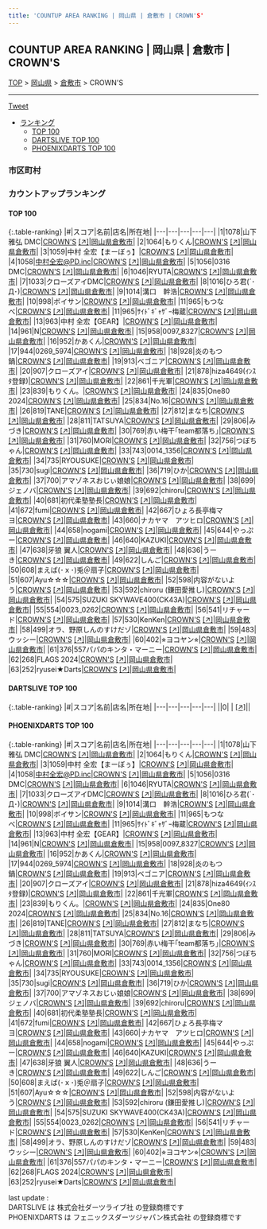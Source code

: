 ```yaml
---
title: 'COUNTUP AREA RANKING | 岡山県 | 倉敷市 | CROWN'S'
---
```

## COUNTUP AREA RANKING | 岡山県 | 倉敷市 | CROWN'S

[TOP](/darts/rank/) > [岡山県](/darts/rank/岡山県/) > [倉敷市](/darts/rank/岡山県/倉敷市/) > CROWN'S

___

<a href="https://twitter.com/share?ref_src=twsrc%5Etfw" data-text="COUNTUP AREA RANKING | 岡山県倉敷市CROWN'S" class="twitter-share-button" data-hashtags="DARTSLIVE,PHOENIXDARTS,darts,ダーツ" data-show-count="false">Tweet</a>

* [ランキング](#カウントアップランキング)
    * [TOP 100](#top-100)
    * [DARTSLIVE TOP 100](#dartslive-top-100)
    * [PHOENIXDARTS TOP 100](#phoenixdarts-top-100)

### 市区町村

<ul>

</ul>

### カウントアップランキング

#### TOP 100



{:.table-ranking}
|#|スコア|名前|店名|所在地|
|---|---|---|---|---|
|1|1078|<span class="rank-name-pd">山下 雅弘 DMC</span>|<a href="/darts/rank/shops/72923.html">CROWN'S</a> <a href="https://vs.phoenixdarts.com/jp/shop/shopDetailInfo/s_72923?s_seq=72923">[↗]</a>|<a href="/darts/rank/岡山県/倉敷市">岡山県倉敷市</a>|
|2|1064|<span class="rank-name-pd">もりくん</span>|<a href="/darts/rank/shops/72923.html">CROWN'S</a> <a href="https://vs.phoenixdarts.com/jp/shop/shopDetailInfo/s_72923?s_seq=72923">[↗]</a>|<a href="/darts/rank/岡山県/倉敷市">岡山県倉敷市</a>|
|3|1059|<span class="rank-name-pd">中村 全宏【まーぼぅ】</span>|<a href="/darts/rank/shops/72923.html">CROWN'S</a> <a href="https://vs.phoenixdarts.com/jp/shop/shopDetailInfo/s_72923?s_seq=72923">[↗]</a>|<a href="/darts/rank/岡山県/倉敷市">岡山県倉敷市</a>|
|4|1058|<span class="rank-name-pd">中村全宏@PD.inc</span>|<a href="/darts/rank/shops/72923.html">CROWN'S</a> <a href="https://vs.phoenixdarts.com/jp/shop/shopDetailInfo/s_72923?s_seq=72923">[↗]</a>|<a href="/darts/rank/岡山県/倉敷市">岡山県倉敷市</a>|
|5|1056|<span class="rank-name-pd">0316 DMC</span>|<a href="/darts/rank/shops/72923.html">CROWN'S</a> <a href="https://vs.phoenixdarts.com/jp/shop/shopDetailInfo/s_72923?s_seq=72923">[↗]</a>|<a href="/darts/rank/岡山県/倉敷市">岡山県倉敷市</a>|
|6|1046|<span class="rank-name-pd">RYUTA</span>|<a href="/darts/rank/shops/72923.html">CROWN'S</a> <a href="https://vs.phoenixdarts.com/jp/shop/shopDetailInfo/s_72923?s_seq=72923">[↗]</a>|<a href="/darts/rank/岡山県/倉敷市">岡山県倉敷市</a>|
|7|1033|<span class="rank-name-pd">クローズアイDMC</span>|<a href="/darts/rank/shops/72923.html">CROWN'S</a> <a href="https://vs.phoenixdarts.com/jp/shop/shopDetailInfo/s_72923?s_seq=72923">[↗]</a>|<a href="/darts/rank/岡山県/倉敷市">岡山県倉敷市</a>|
|8|1016|<span class="rank-name-pd">ひろ君(´･Д･)</span>|<a href="/darts/rank/shops/72923.html">CROWN'S</a> <a href="https://vs.phoenixdarts.com/jp/shop/shopDetailInfo/s_72923?s_seq=72923">[↗]</a>|<a href="/darts/rank/岡山県/倉敷市">岡山県倉敷市</a>|
|9|1014|<span class="rank-name-pd">溝口　幹浩</span>|<a href="/darts/rank/shops/72923.html">CROWN'S</a> <a href="https://vs.phoenixdarts.com/jp/shop/shopDetailInfo/s_72923?s_seq=72923">[↗]</a>|<a href="/darts/rank/岡山県/倉敷市">岡山県倉敷市</a>|
|10|998|<span class="rank-name-pd">ボイサン</span>|<a href="/darts/rank/shops/72923.html">CROWN'S</a> <a href="https://vs.phoenixdarts.com/jp/shop/shopDetailInfo/s_72923?s_seq=72923">[↗]</a>|<a href="/darts/rank/岡山県/倉敷市">岡山県倉敷市</a>|
|11|965|<span class="rank-name-pd">もつなべ</span>|<a href="/darts/rank/shops/72923.html">CROWN'S</a> <a href="https://vs.phoenixdarts.com/jp/shop/shopDetailInfo/s_72923?s_seq=72923">[↗]</a>|<a href="/darts/rank/岡山県/倉敷市">岡山県倉敷市</a>|
|11|965|<span class="rank-name-pd">ｻｲﾄﾞｷﾞｬｻﾞｰ梅蔵</span>|<a href="/darts/rank/shops/72923.html">CROWN'S</a> <a href="https://vs.phoenixdarts.com/jp/shop/shopDetailInfo/s_72923?s_seq=72923">[↗]</a>|<a href="/darts/rank/岡山県/倉敷市">岡山県倉敷市</a>|
|13|963|<span class="rank-name-pd">中村 全宏【GEAR】</span>|<a href="/darts/rank/shops/72923.html">CROWN'S</a> <a href="https://vs.phoenixdarts.com/jp/shop/shopDetailInfo/s_72923?s_seq=72923">[↗]</a>|<a href="/darts/rank/岡山県/倉敷市">岡山県倉敷市</a>|
|14|961|<span class="rank-name-pd">N</span>|<a href="/darts/rank/shops/72923.html">CROWN'S</a> <a href="https://vs.phoenixdarts.com/jp/shop/shopDetailInfo/s_72923?s_seq=72923">[↗]</a>|<a href="/darts/rank/岡山県/倉敷市">岡山県倉敷市</a>|
|15|958|<span class="rank-name-pd">0097_8327</span>|<a href="/darts/rank/shops/72923.html">CROWN'S</a> <a href="https://vs.phoenixdarts.com/jp/shop/shopDetailInfo/s_72923?s_seq=72923">[↗]</a>|<a href="/darts/rank/岡山県/倉敷市">岡山県倉敷市</a>|
|16|952|<span class="rank-name-pd">かあくん</span>|<a href="/darts/rank/shops/72923.html">CROWN'S</a> <a href="https://vs.phoenixdarts.com/jp/shop/shopDetailInfo/s_72923?s_seq=72923">[↗]</a>|<a href="/darts/rank/岡山県/倉敷市">岡山県倉敷市</a>|
|17|944|<span class="rank-name-pd">0269_5974</span>|<a href="/darts/rank/shops/72923.html">CROWN'S</a> <a href="https://vs.phoenixdarts.com/jp/shop/shopDetailInfo/s_72923?s_seq=72923">[↗]</a>|<a href="/darts/rank/岡山県/倉敷市">岡山県倉敷市</a>|
|18|928|<span class="rank-name-pd">炎のもつ鍋</span>|<a href="/darts/rank/shops/72923.html">CROWN'S</a> <a href="https://vs.phoenixdarts.com/jp/shop/shopDetailInfo/s_72923?s_seq=72923">[↗]</a>|<a href="/darts/rank/岡山県/倉敷市">岡山県倉敷市</a>|
|19|913|<span class="rank-name-pd">ベゴニア</span>|<a href="/darts/rank/shops/72923.html">CROWN'S</a> <a href="https://vs.phoenixdarts.com/jp/shop/shopDetailInfo/s_72923?s_seq=72923">[↗]</a>|<a href="/darts/rank/岡山県/倉敷市">岡山県倉敷市</a>|
|20|907|<span class="rank-name-pd">クローズアイ</span>|<a href="/darts/rank/shops/72923.html">CROWN'S</a> <a href="https://vs.phoenixdarts.com/jp/shop/shopDetailInfo/s_72923?s_seq=72923">[↗]</a>|<a href="/darts/rank/岡山県/倉敷市">岡山県倉敷市</a>|
|21|878|<span class="rank-name-pd">hiza4649(ｲﾝｽﾀ登録)</span>|<a href="/darts/rank/shops/72923.html">CROWN'S</a> <a href="https://vs.phoenixdarts.com/jp/shop/shopDetailInfo/s_72923?s_seq=72923">[↗]</a>|<a href="/darts/rank/岡山県/倉敷市">岡山県倉敷市</a>|
|22|861|<span class="rank-name-pd">千光軍</span>|<a href="/darts/rank/shops/72923.html">CROWN'S</a> <a href="https://vs.phoenixdarts.com/jp/shop/shopDetailInfo/s_72923?s_seq=72923">[↗]</a>|<a href="/darts/rank/岡山県/倉敷市">岡山県倉敷市</a>|
|23|839|<span class="rank-name-pd">もりくん。</span>|<a href="/darts/rank/shops/72923.html">CROWN'S</a> <a href="https://vs.phoenixdarts.com/jp/shop/shopDetailInfo/s_72923?s_seq=72923">[↗]</a>|<a href="/darts/rank/岡山県/倉敷市">岡山県倉敷市</a>|
|24|835|<span class="rank-name-pd">One80 2024</span>|<a href="/darts/rank/shops/72923.html">CROWN'S</a> <a href="https://vs.phoenixdarts.com/jp/shop/shopDetailInfo/s_72923?s_seq=72923">[↗]</a>|<a href="/darts/rank/岡山県/倉敷市">岡山県倉敷市</a>|
|25|834|<span class="rank-name-pd">No.16</span>|<a href="/darts/rank/shops/72923.html">CROWN'S</a> <a href="https://vs.phoenixdarts.com/jp/shop/shopDetailInfo/s_72923?s_seq=72923">[↗]</a>|<a href="/darts/rank/岡山県/倉敷市">岡山県倉敷市</a>|
|26|819|<span class="rank-name-pd">TANE</span>|<a href="/darts/rank/shops/72923.html">CROWN'S</a> <a href="https://vs.phoenixdarts.com/jp/shop/shopDetailInfo/s_72923?s_seq=72923">[↗]</a>|<a href="/darts/rank/岡山県/倉敷市">岡山県倉敷市</a>|
|27|812|<span class="rank-name-pd">まなち</span>|<a href="/darts/rank/shops/72923.html">CROWN'S</a> <a href="https://vs.phoenixdarts.com/jp/shop/shopDetailInfo/s_72923?s_seq=72923">[↗]</a>|<a href="/darts/rank/岡山県/倉敷市">岡山県倉敷市</a>|
|28|811|<span class="rank-name-pd">TATSUYA</span>|<a href="/darts/rank/shops/72923.html">CROWN'S</a> <a href="https://vs.phoenixdarts.com/jp/shop/shopDetailInfo/s_72923?s_seq=72923">[↗]</a>|<a href="/darts/rank/岡山県/倉敷市">岡山県倉敷市</a>|
|29|806|<span class="rank-name-pd">みづき</span>|<a href="/darts/rank/shops/72923.html">CROWN'S</a> <a href="https://vs.phoenixdarts.com/jp/shop/shopDetailInfo/s_72923?s_seq=72923">[↗]</a>|<a href="/darts/rank/岡山県/倉敷市">岡山県倉敷市</a>|
|30|769|<span class="rank-name-pd">赤い梅干｢team都落ち｣</span>|<a href="/darts/rank/shops/72923.html">CROWN'S</a> <a href="https://vs.phoenixdarts.com/jp/shop/shopDetailInfo/s_72923?s_seq=72923">[↗]</a>|<a href="/darts/rank/岡山県/倉敷市">岡山県倉敷市</a>|
|31|760|<span class="rank-name-pd">MORI</span>|<a href="/darts/rank/shops/72923.html">CROWN'S</a> <a href="https://vs.phoenixdarts.com/jp/shop/shopDetailInfo/s_72923?s_seq=72923">[↗]</a>|<a href="/darts/rank/岡山県/倉敷市">岡山県倉敷市</a>|
|32|756|<span class="rank-name-pd">つぼちゃん</span>|<a href="/darts/rank/shops/72923.html">CROWN'S</a> <a href="https://vs.phoenixdarts.com/jp/shop/shopDetailInfo/s_72923?s_seq=72923">[↗]</a>|<a href="/darts/rank/岡山県/倉敷市">岡山県倉敷市</a>|
|33|743|<span class="rank-name-pd">0014_1356</span>|<a href="/darts/rank/shops/72923.html">CROWN'S</a> <a href="https://vs.phoenixdarts.com/jp/shop/shopDetailInfo/s_72923?s_seq=72923">[↗]</a>|<a href="/darts/rank/岡山県/倉敷市">岡山県倉敷市</a>|
|34|735|<span class="rank-name-pd">RYOUSUKE</span>|<a href="/darts/rank/shops/72923.html">CROWN'S</a> <a href="https://vs.phoenixdarts.com/jp/shop/shopDetailInfo/s_72923?s_seq=72923">[↗]</a>|<a href="/darts/rank/岡山県/倉敷市">岡山県倉敷市</a>|
|35|730|<span class="rank-name-pd">sugi</span>|<a href="/darts/rank/shops/72923.html">CROWN'S</a> <a href="https://vs.phoenixdarts.com/jp/shop/shopDetailInfo/s_72923?s_seq=72923">[↗]</a>|<a href="/darts/rank/岡山県/倉敷市">岡山県倉敷市</a>|
|36|719|<span class="rank-name-pd">ひか</span>|<a href="/darts/rank/shops/72923.html">CROWN'S</a> <a href="https://vs.phoenixdarts.com/jp/shop/shopDetailInfo/s_72923?s_seq=72923">[↗]</a>|<a href="/darts/rank/岡山県/倉敷市">岡山県倉敷市</a>|
|37|700|<span class="rank-name-pd">アマゾネスおじぃ娘娘</span>|<a href="/darts/rank/shops/72923.html">CROWN'S</a> <a href="https://vs.phoenixdarts.com/jp/shop/shopDetailInfo/s_72923?s_seq=72923">[↗]</a>|<a href="/darts/rank/岡山県/倉敷市">岡山県倉敷市</a>|
|38|699|<span class="rank-name-pd">ジェノバ</span>|<a href="/darts/rank/shops/72923.html">CROWN'S</a> <a href="https://vs.phoenixdarts.com/jp/shop/shopDetailInfo/s_72923?s_seq=72923">[↗]</a>|<a href="/darts/rank/岡山県/倉敷市">岡山県倉敷市</a>|
|39|692|<span class="rank-name-pd">chiroru</span>|<a href="/darts/rank/shops/72923.html">CROWN'S</a> <a href="https://vs.phoenixdarts.com/jp/shop/shopDetailInfo/s_72923?s_seq=72923">[↗]</a>|<a href="/darts/rank/岡山県/倉敷市">岡山県倉敷市</a>|
|40|681|<span class="rank-name-pd">初代柔塾塾長</span>|<a href="/darts/rank/shops/72923.html">CROWN'S</a> <a href="https://vs.phoenixdarts.com/jp/shop/shopDetailInfo/s_72923?s_seq=72923">[↗]</a>|<a href="/darts/rank/岡山県/倉敷市">岡山県倉敷市</a>|
|41|672|<span class="rank-name-pd">fumi</span>|<a href="/darts/rank/shops/72923.html">CROWN'S</a> <a href="https://vs.phoenixdarts.com/jp/shop/shopDetailInfo/s_72923?s_seq=72923">[↗]</a>|<a href="/darts/rank/岡山県/倉敷市">岡山県倉敷市</a>|
|42|667|<span class="rank-name-pd">ひょろ長亭梅マヨ</span>|<a href="/darts/rank/shops/72923.html">CROWN'S</a> <a href="https://vs.phoenixdarts.com/jp/shop/shopDetailInfo/s_72923?s_seq=72923">[↗]</a>|<a href="/darts/rank/岡山県/倉敷市">岡山県倉敷市</a>|
|43|660|<span class="rank-name-pd">ナカヤマ　アツヒロ</span>|<a href="/darts/rank/shops/72923.html">CROWN'S</a> <a href="https://vs.phoenixdarts.com/jp/shop/shopDetailInfo/s_72923?s_seq=72923">[↗]</a>|<a href="/darts/rank/岡山県/倉敷市">岡山県倉敷市</a>|
|44|658|<span class="rank-name-pd">nogami</span>|<a href="/darts/rank/shops/72923.html">CROWN'S</a> <a href="https://vs.phoenixdarts.com/jp/shop/shopDetailInfo/s_72923?s_seq=72923">[↗]</a>|<a href="/darts/rank/岡山県/倉敷市">岡山県倉敷市</a>|
|45|644|<span class="rank-name-pd">やっぷー</span>|<a href="/darts/rank/shops/72923.html">CROWN'S</a> <a href="https://vs.phoenixdarts.com/jp/shop/shopDetailInfo/s_72923?s_seq=72923">[↗]</a>|<a href="/darts/rank/岡山県/倉敷市">岡山県倉敷市</a>|
|46|640|<span class="rank-name-pd">KAZUKI</span>|<a href="/darts/rank/shops/72923.html">CROWN'S</a> <a href="https://vs.phoenixdarts.com/jp/shop/shopDetailInfo/s_72923?s_seq=72923">[↗]</a>|<a href="/darts/rank/岡山県/倉敷市">岡山県倉敷市</a>|
|47|638|<span class="rank-name-pd">牙狼 翼人</span>|<a href="/darts/rank/shops/72923.html">CROWN'S</a> <a href="https://vs.phoenixdarts.com/jp/shop/shopDetailInfo/s_72923?s_seq=72923">[↗]</a>|<a href="/darts/rank/岡山県/倉敷市">岡山県倉敷市</a>|
|48|636|<span class="rank-name-pd">うーき</span>|<a href="/darts/rank/shops/72923.html">CROWN'S</a> <a href="https://vs.phoenixdarts.com/jp/shop/shopDetailInfo/s_72923?s_seq=72923">[↗]</a>|<a href="/darts/rank/岡山県/倉敷市">岡山県倉敷市</a>|
|49|622|<span class="rank-name-pd">しんご</span>|<a href="/darts/rank/shops/72923.html">CROWN'S</a> <a href="https://vs.phoenixdarts.com/jp/shop/shopDetailInfo/s_72923?s_seq=72923">[↗]</a>|<a href="/darts/rank/岡山県/倉敷市">岡山県倉敷市</a>|
|50|608|<span class="rank-name-pd">まえば(･ｘ･)兎＠扇子</span>|<a href="/darts/rank/shops/72923.html">CROWN'S</a> <a href="https://vs.phoenixdarts.com/jp/shop/shopDetailInfo/s_72923?s_seq=72923">[↗]</a>|<a href="/darts/rank/岡山県/倉敷市">岡山県倉敷市</a>|
|51|607|<span class="rank-name-pd">Ayu☆☆☆</span>|<a href="/darts/rank/shops/72923.html">CROWN'S</a> <a href="https://vs.phoenixdarts.com/jp/shop/shopDetailInfo/s_72923?s_seq=72923">[↗]</a>|<a href="/darts/rank/岡山県/倉敷市">岡山県倉敷市</a>|
|52|598|<span class="rank-name-pd">内容がないよう</span>|<a href="/darts/rank/shops/72923.html">CROWN'S</a> <a href="https://vs.phoenixdarts.com/jp/shop/shopDetailInfo/s_72923?s_seq=72923">[↗]</a>|<a href="/darts/rank/岡山県/倉敷市">岡山県倉敷市</a>|
|53|592|<span class="rank-name-pd">chiroru (鎌田愛推し)</span>|<a href="/darts/rank/shops/72923.html">CROWN'S</a> <a href="https://vs.phoenixdarts.com/jp/shop/shopDetailInfo/s_72923?s_seq=72923">[↗]</a>|<a href="/darts/rank/岡山県/倉敷市">岡山県倉敷市</a>|
|54|575|<span class="rank-name-pd">SUZUKI SKYWAVE400(CK43A)</span>|<a href="/darts/rank/shops/72923.html">CROWN'S</a> <a href="https://vs.phoenixdarts.com/jp/shop/shopDetailInfo/s_72923?s_seq=72923">[↗]</a>|<a href="/darts/rank/岡山県/倉敷市">岡山県倉敷市</a>|
|55|554|<span class="rank-name-pd">0023_0262</span>|<a href="/darts/rank/shops/72923.html">CROWN'S</a> <a href="https://vs.phoenixdarts.com/jp/shop/shopDetailInfo/s_72923?s_seq=72923">[↗]</a>|<a href="/darts/rank/岡山県/倉敷市">岡山県倉敷市</a>|
|56|541|<span class="rank-name-pd">リチャード</span>|<a href="/darts/rank/shops/72923.html">CROWN'S</a> <a href="https://vs.phoenixdarts.com/jp/shop/shopDetailInfo/s_72923?s_seq=72923">[↗]</a>|<a href="/darts/rank/岡山県/倉敷市">岡山県倉敷市</a>|
|57|530|<span class="rank-name-pd">KenKen</span>|<a href="/darts/rank/shops/72923.html">CROWN'S</a> <a href="https://vs.phoenixdarts.com/jp/shop/shopDetailInfo/s_72923?s_seq=72923">[↗]</a>|<a href="/darts/rank/岡山県/倉敷市">岡山県倉敷市</a>|
|58|499|<span class="rank-name-pd">オラ、野原しんのすけだゾ</span>|<a href="/darts/rank/shops/72923.html">CROWN'S</a> <a href="https://vs.phoenixdarts.com/jp/shop/shopDetailInfo/s_72923?s_seq=72923">[↗]</a>|<a href="/darts/rank/岡山県/倉敷市">岡山県倉敷市</a>|
|59|483|<span class="rank-name-pd">ウッシー</span>|<a href="/darts/rank/shops/72923.html">CROWN'S</a> <a href="https://vs.phoenixdarts.com/jp/shop/shopDetailInfo/s_72923?s_seq=72923">[↗]</a>|<a href="/darts/rank/岡山県/倉敷市">岡山県倉敷市</a>|
|60|402|<span class="rank-name-pd">⭐︎ヨコヤン⭐︎</span>|<a href="/darts/rank/shops/72923.html">CROWN'S</a> <a href="https://vs.phoenixdarts.com/jp/shop/shopDetailInfo/s_72923?s_seq=72923">[↗]</a>|<a href="/darts/rank/岡山県/倉敷市">岡山県倉敷市</a>|
|61|376|<span class="rank-name-pd">557パパのキンタ・マーニー</span>|<a href="/darts/rank/shops/72923.html">CROWN'S</a> <a href="https://vs.phoenixdarts.com/jp/shop/shopDetailInfo/s_72923?s_seq=72923">[↗]</a>|<a href="/darts/rank/岡山県/倉敷市">岡山県倉敷市</a>|
|62|268|<span class="rank-name-pd">FLAGS 2024</span>|<a href="/darts/rank/shops/72923.html">CROWN'S</a> <a href="https://vs.phoenixdarts.com/jp/shop/shopDetailInfo/s_72923?s_seq=72923">[↗]</a>|<a href="/darts/rank/岡山県/倉敷市">岡山県倉敷市</a>|
|63|252|<span class="rank-name-pd">ryusei★Darts</span>|<a href="/darts/rank/shops/72923.html">CROWN'S</a> <a href="https://vs.phoenixdarts.com/jp/shop/shopDetailInfo/s_72923?s_seq=72923">[↗]</a>|<a href="/darts/rank/岡山県/倉敷市">岡山県倉敷市</a>|


#### DARTSLIVE TOP 100



{:.table-ranking}
|#|スコア|名前|店名|所在地|
|---|---|---|---|---|
||0|<span class="rank-name-dl"> </span>|<a href="/darts/rank/shops/.html"></a> <a href="">[↗]</a>|<a href="/darts/rank//"></a>|


#### PHOENIXDARTS TOP 100



{:.table-ranking}
|#|スコア|名前|店名|所在地|
|---|---|---|---|---|
|1|1078|<span class="rank-name-pd">山下 雅弘 DMC</span>|<a href="/darts/rank/shops/72923.html">CROWN'S</a> <a href="https://vs.phoenixdarts.com/jp/shop/shopDetailInfo/s_72923?s_seq=72923">[↗]</a>|<a href="/darts/rank/岡山県/倉敷市">岡山県倉敷市</a>|
|2|1064|<span class="rank-name-pd">もりくん</span>|<a href="/darts/rank/shops/72923.html">CROWN'S</a> <a href="https://vs.phoenixdarts.com/jp/shop/shopDetailInfo/s_72923?s_seq=72923">[↗]</a>|<a href="/darts/rank/岡山県/倉敷市">岡山県倉敷市</a>|
|3|1059|<span class="rank-name-pd">中村 全宏【まーぼぅ】</span>|<a href="/darts/rank/shops/72923.html">CROWN'S</a> <a href="https://vs.phoenixdarts.com/jp/shop/shopDetailInfo/s_72923?s_seq=72923">[↗]</a>|<a href="/darts/rank/岡山県/倉敷市">岡山県倉敷市</a>|
|4|1058|<span class="rank-name-pd">中村全宏@PD.inc</span>|<a href="/darts/rank/shops/72923.html">CROWN'S</a> <a href="https://vs.phoenixdarts.com/jp/shop/shopDetailInfo/s_72923?s_seq=72923">[↗]</a>|<a href="/darts/rank/岡山県/倉敷市">岡山県倉敷市</a>|
|5|1056|<span class="rank-name-pd">0316 DMC</span>|<a href="/darts/rank/shops/72923.html">CROWN'S</a> <a href="https://vs.phoenixdarts.com/jp/shop/shopDetailInfo/s_72923?s_seq=72923">[↗]</a>|<a href="/darts/rank/岡山県/倉敷市">岡山県倉敷市</a>|
|6|1046|<span class="rank-name-pd">RYUTA</span>|<a href="/darts/rank/shops/72923.html">CROWN'S</a> <a href="https://vs.phoenixdarts.com/jp/shop/shopDetailInfo/s_72923?s_seq=72923">[↗]</a>|<a href="/darts/rank/岡山県/倉敷市">岡山県倉敷市</a>|
|7|1033|<span class="rank-name-pd">クローズアイDMC</span>|<a href="/darts/rank/shops/72923.html">CROWN'S</a> <a href="https://vs.phoenixdarts.com/jp/shop/shopDetailInfo/s_72923?s_seq=72923">[↗]</a>|<a href="/darts/rank/岡山県/倉敷市">岡山県倉敷市</a>|
|8|1016|<span class="rank-name-pd">ひろ君(´･Д･)</span>|<a href="/darts/rank/shops/72923.html">CROWN'S</a> <a href="https://vs.phoenixdarts.com/jp/shop/shopDetailInfo/s_72923?s_seq=72923">[↗]</a>|<a href="/darts/rank/岡山県/倉敷市">岡山県倉敷市</a>|
|9|1014|<span class="rank-name-pd">溝口　幹浩</span>|<a href="/darts/rank/shops/72923.html">CROWN'S</a> <a href="https://vs.phoenixdarts.com/jp/shop/shopDetailInfo/s_72923?s_seq=72923">[↗]</a>|<a href="/darts/rank/岡山県/倉敷市">岡山県倉敷市</a>|
|10|998|<span class="rank-name-pd">ボイサン</span>|<a href="/darts/rank/shops/72923.html">CROWN'S</a> <a href="https://vs.phoenixdarts.com/jp/shop/shopDetailInfo/s_72923?s_seq=72923">[↗]</a>|<a href="/darts/rank/岡山県/倉敷市">岡山県倉敷市</a>|
|11|965|<span class="rank-name-pd">もつなべ</span>|<a href="/darts/rank/shops/72923.html">CROWN'S</a> <a href="https://vs.phoenixdarts.com/jp/shop/shopDetailInfo/s_72923?s_seq=72923">[↗]</a>|<a href="/darts/rank/岡山県/倉敷市">岡山県倉敷市</a>|
|11|965|<span class="rank-name-pd">ｻｲﾄﾞｷﾞｬｻﾞｰ梅蔵</span>|<a href="/darts/rank/shops/72923.html">CROWN'S</a> <a href="https://vs.phoenixdarts.com/jp/shop/shopDetailInfo/s_72923?s_seq=72923">[↗]</a>|<a href="/darts/rank/岡山県/倉敷市">岡山県倉敷市</a>|
|13|963|<span class="rank-name-pd">中村 全宏【GEAR】</span>|<a href="/darts/rank/shops/72923.html">CROWN'S</a> <a href="https://vs.phoenixdarts.com/jp/shop/shopDetailInfo/s_72923?s_seq=72923">[↗]</a>|<a href="/darts/rank/岡山県/倉敷市">岡山県倉敷市</a>|
|14|961|<span class="rank-name-pd">N</span>|<a href="/darts/rank/shops/72923.html">CROWN'S</a> <a href="https://vs.phoenixdarts.com/jp/shop/shopDetailInfo/s_72923?s_seq=72923">[↗]</a>|<a href="/darts/rank/岡山県/倉敷市">岡山県倉敷市</a>|
|15|958|<span class="rank-name-pd">0097_8327</span>|<a href="/darts/rank/shops/72923.html">CROWN'S</a> <a href="https://vs.phoenixdarts.com/jp/shop/shopDetailInfo/s_72923?s_seq=72923">[↗]</a>|<a href="/darts/rank/岡山県/倉敷市">岡山県倉敷市</a>|
|16|952|<span class="rank-name-pd">かあくん</span>|<a href="/darts/rank/shops/72923.html">CROWN'S</a> <a href="https://vs.phoenixdarts.com/jp/shop/shopDetailInfo/s_72923?s_seq=72923">[↗]</a>|<a href="/darts/rank/岡山県/倉敷市">岡山県倉敷市</a>|
|17|944|<span class="rank-name-pd">0269_5974</span>|<a href="/darts/rank/shops/72923.html">CROWN'S</a> <a href="https://vs.phoenixdarts.com/jp/shop/shopDetailInfo/s_72923?s_seq=72923">[↗]</a>|<a href="/darts/rank/岡山県/倉敷市">岡山県倉敷市</a>|
|18|928|<span class="rank-name-pd">炎のもつ鍋</span>|<a href="/darts/rank/shops/72923.html">CROWN'S</a> <a href="https://vs.phoenixdarts.com/jp/shop/shopDetailInfo/s_72923?s_seq=72923">[↗]</a>|<a href="/darts/rank/岡山県/倉敷市">岡山県倉敷市</a>|
|19|913|<span class="rank-name-pd">ベゴニア</span>|<a href="/darts/rank/shops/72923.html">CROWN'S</a> <a href="https://vs.phoenixdarts.com/jp/shop/shopDetailInfo/s_72923?s_seq=72923">[↗]</a>|<a href="/darts/rank/岡山県/倉敷市">岡山県倉敷市</a>|
|20|907|<span class="rank-name-pd">クローズアイ</span>|<a href="/darts/rank/shops/72923.html">CROWN'S</a> <a href="https://vs.phoenixdarts.com/jp/shop/shopDetailInfo/s_72923?s_seq=72923">[↗]</a>|<a href="/darts/rank/岡山県/倉敷市">岡山県倉敷市</a>|
|21|878|<span class="rank-name-pd">hiza4649(ｲﾝｽﾀ登録)</span>|<a href="/darts/rank/shops/72923.html">CROWN'S</a> <a href="https://vs.phoenixdarts.com/jp/shop/shopDetailInfo/s_72923?s_seq=72923">[↗]</a>|<a href="/darts/rank/岡山県/倉敷市">岡山県倉敷市</a>|
|22|861|<span class="rank-name-pd">千光軍</span>|<a href="/darts/rank/shops/72923.html">CROWN'S</a> <a href="https://vs.phoenixdarts.com/jp/shop/shopDetailInfo/s_72923?s_seq=72923">[↗]</a>|<a href="/darts/rank/岡山県/倉敷市">岡山県倉敷市</a>|
|23|839|<span class="rank-name-pd">もりくん。</span>|<a href="/darts/rank/shops/72923.html">CROWN'S</a> <a href="https://vs.phoenixdarts.com/jp/shop/shopDetailInfo/s_72923?s_seq=72923">[↗]</a>|<a href="/darts/rank/岡山県/倉敷市">岡山県倉敷市</a>|
|24|835|<span class="rank-name-pd">One80 2024</span>|<a href="/darts/rank/shops/72923.html">CROWN'S</a> <a href="https://vs.phoenixdarts.com/jp/shop/shopDetailInfo/s_72923?s_seq=72923">[↗]</a>|<a href="/darts/rank/岡山県/倉敷市">岡山県倉敷市</a>|
|25|834|<span class="rank-name-pd">No.16</span>|<a href="/darts/rank/shops/72923.html">CROWN'S</a> <a href="https://vs.phoenixdarts.com/jp/shop/shopDetailInfo/s_72923?s_seq=72923">[↗]</a>|<a href="/darts/rank/岡山県/倉敷市">岡山県倉敷市</a>|
|26|819|<span class="rank-name-pd">TANE</span>|<a href="/darts/rank/shops/72923.html">CROWN'S</a> <a href="https://vs.phoenixdarts.com/jp/shop/shopDetailInfo/s_72923?s_seq=72923">[↗]</a>|<a href="/darts/rank/岡山県/倉敷市">岡山県倉敷市</a>|
|27|812|<span class="rank-name-pd">まなち</span>|<a href="/darts/rank/shops/72923.html">CROWN'S</a> <a href="https://vs.phoenixdarts.com/jp/shop/shopDetailInfo/s_72923?s_seq=72923">[↗]</a>|<a href="/darts/rank/岡山県/倉敷市">岡山県倉敷市</a>|
|28|811|<span class="rank-name-pd">TATSUYA</span>|<a href="/darts/rank/shops/72923.html">CROWN'S</a> <a href="https://vs.phoenixdarts.com/jp/shop/shopDetailInfo/s_72923?s_seq=72923">[↗]</a>|<a href="/darts/rank/岡山県/倉敷市">岡山県倉敷市</a>|
|29|806|<span class="rank-name-pd">みづき</span>|<a href="/darts/rank/shops/72923.html">CROWN'S</a> <a href="https://vs.phoenixdarts.com/jp/shop/shopDetailInfo/s_72923?s_seq=72923">[↗]</a>|<a href="/darts/rank/岡山県/倉敷市">岡山県倉敷市</a>|
|30|769|<span class="rank-name-pd">赤い梅干｢team都落ち｣</span>|<a href="/darts/rank/shops/72923.html">CROWN'S</a> <a href="https://vs.phoenixdarts.com/jp/shop/shopDetailInfo/s_72923?s_seq=72923">[↗]</a>|<a href="/darts/rank/岡山県/倉敷市">岡山県倉敷市</a>|
|31|760|<span class="rank-name-pd">MORI</span>|<a href="/darts/rank/shops/72923.html">CROWN'S</a> <a href="https://vs.phoenixdarts.com/jp/shop/shopDetailInfo/s_72923?s_seq=72923">[↗]</a>|<a href="/darts/rank/岡山県/倉敷市">岡山県倉敷市</a>|
|32|756|<span class="rank-name-pd">つぼちゃん</span>|<a href="/darts/rank/shops/72923.html">CROWN'S</a> <a href="https://vs.phoenixdarts.com/jp/shop/shopDetailInfo/s_72923?s_seq=72923">[↗]</a>|<a href="/darts/rank/岡山県/倉敷市">岡山県倉敷市</a>|
|33|743|<span class="rank-name-pd">0014_1356</span>|<a href="/darts/rank/shops/72923.html">CROWN'S</a> <a href="https://vs.phoenixdarts.com/jp/shop/shopDetailInfo/s_72923?s_seq=72923">[↗]</a>|<a href="/darts/rank/岡山県/倉敷市">岡山県倉敷市</a>|
|34|735|<span class="rank-name-pd">RYOUSUKE</span>|<a href="/darts/rank/shops/72923.html">CROWN'S</a> <a href="https://vs.phoenixdarts.com/jp/shop/shopDetailInfo/s_72923?s_seq=72923">[↗]</a>|<a href="/darts/rank/岡山県/倉敷市">岡山県倉敷市</a>|
|35|730|<span class="rank-name-pd">sugi</span>|<a href="/darts/rank/shops/72923.html">CROWN'S</a> <a href="https://vs.phoenixdarts.com/jp/shop/shopDetailInfo/s_72923?s_seq=72923">[↗]</a>|<a href="/darts/rank/岡山県/倉敷市">岡山県倉敷市</a>|
|36|719|<span class="rank-name-pd">ひか</span>|<a href="/darts/rank/shops/72923.html">CROWN'S</a> <a href="https://vs.phoenixdarts.com/jp/shop/shopDetailInfo/s_72923?s_seq=72923">[↗]</a>|<a href="/darts/rank/岡山県/倉敷市">岡山県倉敷市</a>|
|37|700|<span class="rank-name-pd">アマゾネスおじぃ娘娘</span>|<a href="/darts/rank/shops/72923.html">CROWN'S</a> <a href="https://vs.phoenixdarts.com/jp/shop/shopDetailInfo/s_72923?s_seq=72923">[↗]</a>|<a href="/darts/rank/岡山県/倉敷市">岡山県倉敷市</a>|
|38|699|<span class="rank-name-pd">ジェノバ</span>|<a href="/darts/rank/shops/72923.html">CROWN'S</a> <a href="https://vs.phoenixdarts.com/jp/shop/shopDetailInfo/s_72923?s_seq=72923">[↗]</a>|<a href="/darts/rank/岡山県/倉敷市">岡山県倉敷市</a>|
|39|692|<span class="rank-name-pd">chiroru</span>|<a href="/darts/rank/shops/72923.html">CROWN'S</a> <a href="https://vs.phoenixdarts.com/jp/shop/shopDetailInfo/s_72923?s_seq=72923">[↗]</a>|<a href="/darts/rank/岡山県/倉敷市">岡山県倉敷市</a>|
|40|681|<span class="rank-name-pd">初代柔塾塾長</span>|<a href="/darts/rank/shops/72923.html">CROWN'S</a> <a href="https://vs.phoenixdarts.com/jp/shop/shopDetailInfo/s_72923?s_seq=72923">[↗]</a>|<a href="/darts/rank/岡山県/倉敷市">岡山県倉敷市</a>|
|41|672|<span class="rank-name-pd">fumi</span>|<a href="/darts/rank/shops/72923.html">CROWN'S</a> <a href="https://vs.phoenixdarts.com/jp/shop/shopDetailInfo/s_72923?s_seq=72923">[↗]</a>|<a href="/darts/rank/岡山県/倉敷市">岡山県倉敷市</a>|
|42|667|<span class="rank-name-pd">ひょろ長亭梅マヨ</span>|<a href="/darts/rank/shops/72923.html">CROWN'S</a> <a href="https://vs.phoenixdarts.com/jp/shop/shopDetailInfo/s_72923?s_seq=72923">[↗]</a>|<a href="/darts/rank/岡山県/倉敷市">岡山県倉敷市</a>|
|43|660|<span class="rank-name-pd">ナカヤマ　アツヒロ</span>|<a href="/darts/rank/shops/72923.html">CROWN'S</a> <a href="https://vs.phoenixdarts.com/jp/shop/shopDetailInfo/s_72923?s_seq=72923">[↗]</a>|<a href="/darts/rank/岡山県/倉敷市">岡山県倉敷市</a>|
|44|658|<span class="rank-name-pd">nogami</span>|<a href="/darts/rank/shops/72923.html">CROWN'S</a> <a href="https://vs.phoenixdarts.com/jp/shop/shopDetailInfo/s_72923?s_seq=72923">[↗]</a>|<a href="/darts/rank/岡山県/倉敷市">岡山県倉敷市</a>|
|45|644|<span class="rank-name-pd">やっぷー</span>|<a href="/darts/rank/shops/72923.html">CROWN'S</a> <a href="https://vs.phoenixdarts.com/jp/shop/shopDetailInfo/s_72923?s_seq=72923">[↗]</a>|<a href="/darts/rank/岡山県/倉敷市">岡山県倉敷市</a>|
|46|640|<span class="rank-name-pd">KAZUKI</span>|<a href="/darts/rank/shops/72923.html">CROWN'S</a> <a href="https://vs.phoenixdarts.com/jp/shop/shopDetailInfo/s_72923?s_seq=72923">[↗]</a>|<a href="/darts/rank/岡山県/倉敷市">岡山県倉敷市</a>|
|47|638|<span class="rank-name-pd">牙狼 翼人</span>|<a href="/darts/rank/shops/72923.html">CROWN'S</a> <a href="https://vs.phoenixdarts.com/jp/shop/shopDetailInfo/s_72923?s_seq=72923">[↗]</a>|<a href="/darts/rank/岡山県/倉敷市">岡山県倉敷市</a>|
|48|636|<span class="rank-name-pd">うーき</span>|<a href="/darts/rank/shops/72923.html">CROWN'S</a> <a href="https://vs.phoenixdarts.com/jp/shop/shopDetailInfo/s_72923?s_seq=72923">[↗]</a>|<a href="/darts/rank/岡山県/倉敷市">岡山県倉敷市</a>|
|49|622|<span class="rank-name-pd">しんご</span>|<a href="/darts/rank/shops/72923.html">CROWN'S</a> <a href="https://vs.phoenixdarts.com/jp/shop/shopDetailInfo/s_72923?s_seq=72923">[↗]</a>|<a href="/darts/rank/岡山県/倉敷市">岡山県倉敷市</a>|
|50|608|<span class="rank-name-pd">まえば(･ｘ･)兎＠扇子</span>|<a href="/darts/rank/shops/72923.html">CROWN'S</a> <a href="https://vs.phoenixdarts.com/jp/shop/shopDetailInfo/s_72923?s_seq=72923">[↗]</a>|<a href="/darts/rank/岡山県/倉敷市">岡山県倉敷市</a>|
|51|607|<span class="rank-name-pd">Ayu☆☆☆</span>|<a href="/darts/rank/shops/72923.html">CROWN'S</a> <a href="https://vs.phoenixdarts.com/jp/shop/shopDetailInfo/s_72923?s_seq=72923">[↗]</a>|<a href="/darts/rank/岡山県/倉敷市">岡山県倉敷市</a>|
|52|598|<span class="rank-name-pd">内容がないよう</span>|<a href="/darts/rank/shops/72923.html">CROWN'S</a> <a href="https://vs.phoenixdarts.com/jp/shop/shopDetailInfo/s_72923?s_seq=72923">[↗]</a>|<a href="/darts/rank/岡山県/倉敷市">岡山県倉敷市</a>|
|53|592|<span class="rank-name-pd">chiroru (鎌田愛推し)</span>|<a href="/darts/rank/shops/72923.html">CROWN'S</a> <a href="https://vs.phoenixdarts.com/jp/shop/shopDetailInfo/s_72923?s_seq=72923">[↗]</a>|<a href="/darts/rank/岡山県/倉敷市">岡山県倉敷市</a>|
|54|575|<span class="rank-name-pd">SUZUKI SKYWAVE400(CK43A)</span>|<a href="/darts/rank/shops/72923.html">CROWN'S</a> <a href="https://vs.phoenixdarts.com/jp/shop/shopDetailInfo/s_72923?s_seq=72923">[↗]</a>|<a href="/darts/rank/岡山県/倉敷市">岡山県倉敷市</a>|
|55|554|<span class="rank-name-pd">0023_0262</span>|<a href="/darts/rank/shops/72923.html">CROWN'S</a> <a href="https://vs.phoenixdarts.com/jp/shop/shopDetailInfo/s_72923?s_seq=72923">[↗]</a>|<a href="/darts/rank/岡山県/倉敷市">岡山県倉敷市</a>|
|56|541|<span class="rank-name-pd">リチャード</span>|<a href="/darts/rank/shops/72923.html">CROWN'S</a> <a href="https://vs.phoenixdarts.com/jp/shop/shopDetailInfo/s_72923?s_seq=72923">[↗]</a>|<a href="/darts/rank/岡山県/倉敷市">岡山県倉敷市</a>|
|57|530|<span class="rank-name-pd">KenKen</span>|<a href="/darts/rank/shops/72923.html">CROWN'S</a> <a href="https://vs.phoenixdarts.com/jp/shop/shopDetailInfo/s_72923?s_seq=72923">[↗]</a>|<a href="/darts/rank/岡山県/倉敷市">岡山県倉敷市</a>|
|58|499|<span class="rank-name-pd">オラ、野原しんのすけだゾ</span>|<a href="/darts/rank/shops/72923.html">CROWN'S</a> <a href="https://vs.phoenixdarts.com/jp/shop/shopDetailInfo/s_72923?s_seq=72923">[↗]</a>|<a href="/darts/rank/岡山県/倉敷市">岡山県倉敷市</a>|
|59|483|<span class="rank-name-pd">ウッシー</span>|<a href="/darts/rank/shops/72923.html">CROWN'S</a> <a href="https://vs.phoenixdarts.com/jp/shop/shopDetailInfo/s_72923?s_seq=72923">[↗]</a>|<a href="/darts/rank/岡山県/倉敷市">岡山県倉敷市</a>|
|60|402|<span class="rank-name-pd">⭐︎ヨコヤン⭐︎</span>|<a href="/darts/rank/shops/72923.html">CROWN'S</a> <a href="https://vs.phoenixdarts.com/jp/shop/shopDetailInfo/s_72923?s_seq=72923">[↗]</a>|<a href="/darts/rank/岡山県/倉敷市">岡山県倉敷市</a>|
|61|376|<span class="rank-name-pd">557パパのキンタ・マーニー</span>|<a href="/darts/rank/shops/72923.html">CROWN'S</a> <a href="https://vs.phoenixdarts.com/jp/shop/shopDetailInfo/s_72923?s_seq=72923">[↗]</a>|<a href="/darts/rank/岡山県/倉敷市">岡山県倉敷市</a>|
|62|268|<span class="rank-name-pd">FLAGS 2024</span>|<a href="/darts/rank/shops/72923.html">CROWN'S</a> <a href="https://vs.phoenixdarts.com/jp/shop/shopDetailInfo/s_72923?s_seq=72923">[↗]</a>|<a href="/darts/rank/岡山県/倉敷市">岡山県倉敷市</a>|
|63|252|<span class="rank-name-pd">ryusei★Darts</span>|<a href="/darts/rank/shops/72923.html">CROWN'S</a> <a href="https://vs.phoenixdarts.com/jp/shop/shopDetailInfo/s_72923?s_seq=72923">[↗]</a>|<a href="/darts/rank/岡山県/倉敷市">岡山県倉敷市</a>|


<div class="footer border-top border-gray-light mt-5 pt-3 text-right text-gray">
    last update : <span style="font-weight: italic" id="foot_last_modified"></span><br />
    DARTSLIVE は 株式会社ダーツライブ社 の登録商標です<br />
    PHOENIXDARTS は フェニックスダーツジャパン株式会社 の登録商標です<br />
</div>

<script src="https://cdnjs.cloudflare.com/ajax/libs/jquery.tablesorter/2.31.3/js/jquery.tablesorter.min.js" integrity="sha512-qzgd5cYSZcosqpzpn7zF2ZId8f/8CHmFKZ8j7mU4OUXTNRd5g+ZHBPsgKEwoqxCtdQvExE5LprwwPAgoicguNg==" crossorigin="anonymous" referrerpolicy="no-referrer"></script>
<link rel="stylesheet" href="https://cdnjs.cloudflare.com/ajax/libs/jquery.tablesorter/2.31.3/css/theme.default.min.css" integrity="sha512-wghhOJkjQX0Lh3NSWvNKeZ0ZpNn+SPVXX1Qyc9OCaogADktxrBiBdKGDoqVUOyhStvMBmJQ8ZdMHiR3wuEq8+w==" crossorigin="anonymous" referrerpolicy="no-referrer" />
<script>
$(function() {
    $(".table-ranking").tablesorter({sortList:[[0, 0]]});
    $("#foot_last_modified").text(formatDate(new Date(document.lastModified), 'yyyy-MM-dd HH:mm:ss'));
});
</script>

<script async src="https://platform.twitter.com/widgets.js" charset="utf-8"></script>